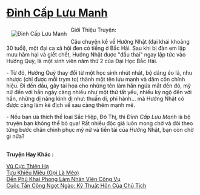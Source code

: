 <a href="https://utruyen.com/dinh-cap-luu-manh/10986/" title="Đỉnh Cấp Lưu Manh"><h1>Đỉnh Cấp Lưu Manh</h1></a><div style="display:table"><img align="right" style="float: left; padding: 10px;" src="https://utruyen.com/images/story/200x260/dinh-cap-luu-manh.jpg" alt="Đỉnh Cấp Lưu Manh">Giới Thiệu Truyện:<p></p>Câu chuyện kể về Hướng Nhật (đại khái khoảng 30 tuổi), một đại ca xã hội đen có tiếng ở Bắc Hải. Sau khi bị đàn em lập mưu hãm hại và giết chết, Hướng Nhật được "đầu thai" ngay lập tức vào Hướng Quỳ, là một sinh viên năm thứ 2 của Đại Học Bắc Hải.<p></p>- Từ đó, Hướng Quỳ thay đổi từ một học sinh nhút nhát, bộ dáng éo lả, nhu nhược (chỉ được mỗi trym to) thành một tên lưu manh và dâm côn chính hiệu. Đi đến đâu, gây tai họa cho những tên làm hắn ngứa mắt đến đó, mỹ nữ đến với hắn ngày càng nhiều như một thứ tất yếu, nhiều kỳ ngộ đến với hắn, những dị năng kinh dị như: thuấn di, phi hành... mà Hướng Nhật có được càng làm kẻ địch về sau càng thêm mạnh mẽ.<p></p>- Nếu bạn ưa thích thể loại Sắc Hiệp, Đô Thị, thì <em>Đỉnh Cấp Lưu Manh</em> là bộ truyện bạn không thể bỏ qua! Rất nhiều độc giả luôn mong chờ và dõi theo từng bước chân chinh phục mỹ nữ và tiền tài của Hướng Nhật, bạn còn chờ gì nữa?</div><p><br><b>Truyện Hay Khác :</b></p><a href="https://utruyen.com/vu-cuc-thien-ha/6131/" alt="Vũ Cực Thiên Hạ">Vũ Cực Thiên Hạ</a><br/><a href="https://dammyh.wordpress.com/2019/11/07/tu%cc%a3u-khieu-mieu-go%cc%a3i-la-meo/" alt="Tựu Khiếu Miêu (Gọi Là Mèo)">Tựu Khiếu Miêu (Gọi Là Mèo)</a><br/><a href="https://truyenhot2020.wordpress.com/2019/12/11/den-phu-khai-phong-lam-nhan-vien-cong-vu/" alt="Đến Phủ Khai Phong Làm Nhân Viên Công Vụ">Đến Phủ Khai Phong Làm Nhân Viên Công Vụ</a><br/><a href="https://github.com/quanluxury/truyenhot/tree/master/truyenhay/19137/" alt="Cuộc Tấn Công Ngọt Ngào: Kỹ Thuật Hôn Của Chủ Tịch">Cuộc Tấn Công Ngọt Ngào: Kỹ Thuật Hôn Của Chủ Tịch</a><br/>